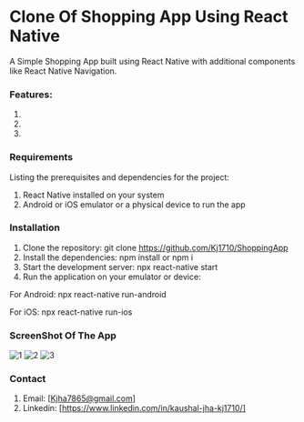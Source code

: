 # Clone Of Shopping App Using React Native

A Simple Shopping App built using React Native with additional components like React Native Navigation.

### Features:

1.
2. 
3.

### Requirements

Listing the prerequisites and dependencies for the project:
1. React Native installed on your system
2. Android or iOS emulator or a physical device to run the app

### Installation

1. Clone the repository:
git clone https://github.com/Kj1710/ShoppingApp
2. Install the dependencies:
  npm install or npm i
3. Start the development server:
  npx react-native start 
4. Run the application on your emulator or device:

For Android:
npx react-native run-android

For iOS:
npx react-native run-ios

### ScreenShot Of The App
![1](https://github.com/Kj1710/ShoppingApp/assets/112983519/76eef6cb-a74c-4c30-8926-bb1ad40d412a)
![2](https://github.com/Kj1710/ShoppingApp/assets/112983519/b694b657-87d6-42df-9934-1673d9f419d0)
![3](https://github.com/Kj1710/ShoppingApp/assets/112983519/a438d558-2660-4b9a-8a59-ab4bd328f61c)




### Contact 
1. Email: [Kjha7865@gmail.com]
2. Linkedin: [https://www.linkedin.com/in/kaushal-jha-kj1710/]



